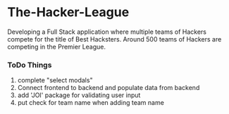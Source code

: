 # The-Hacker-League
Developing a Full Stack application where multiple teams of Hackers compete for the title of Best Hacksters.  Around 500 teams of Hackers are competing in the Premier League.


### ToDo Things

1. complete "select modals"
2. Connect frontend to backend and populate data from backend
1. add 'JOI' package for validating user input
2. put check for team name when adding team name
